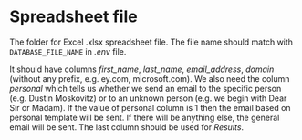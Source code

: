 # Spreadsheet file

The folder for Excel .xlsx spreadsheet file. The file name should match with `DATABASE_FILE_NAME` in *.env* file.

It should have columns *first_name*, *last_name*, *email_address*, *domain* (without any prefix, e.g. ey.com, microsoft.com). We also need the column *personal* which tells us whether we send an email to the specific person (e.g. Dustin Moskovitz) or to an unknown person (e.g. we begin with Dear Sir or Madam). If the value of personal column is 1 then the email based on personal template will be sent. If there will be anything else, the general email will be sent. The last column should be used for *Results*.